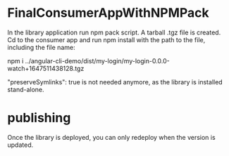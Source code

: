 # FinalConsumerAppWithNPMPack

In the library application run npm pack script. A tarball .tgz file is created.
Cd to the consumer app and run npm install with the path to the file, including the file name:

npm i ../angular-cli-demo/dist/my-login/my-login-0.0.0-watch+1647511438128.tgz

"preserveSymlinks": true is not needed anymore, as the library is installed stand-alone.

# publishing

Once the library is deployed, you can only redeploy when the version is updated.
